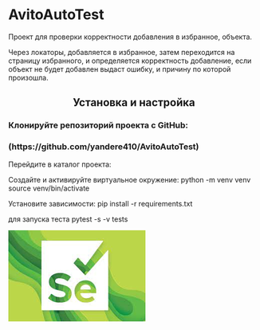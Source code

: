 # AvitoAutoTest
Проект для проверки корректности добавления в избранное, объекта.

Через локаторы, добавляется в избранное, затем переходится на страницу избранного,
и определяется корректность добавление, если объект не будет добавлен выдаст ошибку,
и причину по которой произошла. 

<h2 align="center"> Установка и настройка </h2>
<p><h3>Клонируйте репозиторий проекта с GitHub:</h3></p>
<div><h3>(https://github.com/yandere410/AvitoAutoTest)</h3></div>
<p>Перейдите в каталог проекта:</p>

Создайте и активируйте виртуальное окружение:
python -m venv venv
source venv/bin/activate

Установите зависимости:
pip install -r requirements.txt

для запуска теста pytest -s -v tests


<img src="https://github.com/yandere410/README/blob/main/%D0%91%D0%B5%D0%B7%20%D0%B8%D0%BC%D0%B5%D0%BD%D0%B8.jpg">
